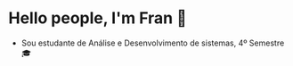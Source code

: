 # Hello people, I'm Fran :wave:
- Sou estudante de Análise e Desenvolvimento de sistemas, 4º Semestre :mortar_board:
